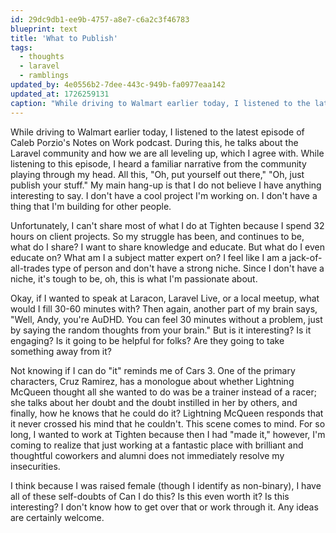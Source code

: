 ```yaml
---
id: 29dc9db1-ee9b-4757-a8e7-c6a2c3f46783
blueprint: text
title: 'What to Publish'
tags:
  - thoughts
  - laravel
  - ramblings
updated_by: 4e0556b2-7dee-443c-949b-fa0977eaa142
updated_at: 1726259131
caption: "While driving to Walmart earlier today, I listened to the latest episode of Caleb Porzio's Notes on Work podcast, and I had some thoughts and wrote them down."
---
```

While driving to Walmart earlier today, I listened to the latest episode of Caleb Porzio's Notes on Work podcast. During this, he talks about the Laravel community and how we are all leveling up, which I agree with. While listening to this episode, I heard a familiar narrative from the community playing through my head. All this, "Oh, put yourself out there," "Oh, just publish your stuff." My main hang-up is that I do not believe I have anything interesting to say. I don't have a cool project I'm working on. I don't have a thing that I'm building for other people. 

Unfortunately, I can't share most of what I do at Tighten because I spend 32 hours on client projects. So my struggle has been, and continues to be, what do I share? I want to share knowledge and educate. But what do I even educate on? What am I a subject matter expert on? I feel like I am a jack-of-all-trades type of person and don't have a strong niche. Since I don't have a niche, it's tough to be, oh, this is what I'm passionate about.

Okay, if I wanted to speak at Laracon, Laravel Live, or a local meetup, what would I fill 30-60 minutes with? Then again, another part of my brain says, "Well, Andy, you're AuDHD. You can feel 30 minutes without a problem, just by saying the random thoughts from your brain." But is it interesting? Is it engaging? Is it going to be helpful for folks? Are they going to take something away from it? 

Not knowing if I can do "it" reminds me of Cars 3. One of the primary characters, Cruz Ramirez, has a monologue about whether Lightning McQueen thought all she wanted to do was be a trainer instead of a racer; she talks about her doubt and the doubt instilled in her by others, and finally, how he knows that he could do it? Lightning McQueen responds that it never crossed his mind that he couldn't. This scene comes to mind. For so long, I wanted to work at Tighten because then I had "made it," however, I'm coming to realize that just working at a fantastic place with brilliant and thoughtful coworkers and alumni does not immediately resolve my insecurities.

I think because I was raised female (though I identify as non-binary), I have all of these self-doubts of Can I do this? Is this even worth it? Is this interesting? I don't know how to get over that or work through it. Any ideas are certainly welcome.